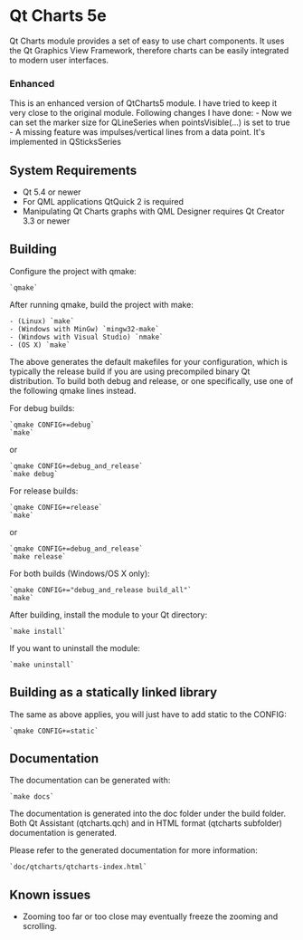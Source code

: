 Qt Charts 5e
============

Qt Charts module provides a set of easy to use chart components. It uses
the Qt Graphics View Framework, therefore charts can be easily integrated
to modern user interfaces.

### Enhanced
This is an enhanced version of QtCharts5 module. I have tried to keep it very close to
the original module. Following changes I have done:
	- Now we can set the marker size for QLineSeries when pointsVisible(...) is set to true
	- A missing feature was impulses/vertical lines from a data point. It's implemented in QSticksSeries

System Requirements
-------------------

- Qt 5.4 or newer
- For QML applications QtQuick 2 is required
- Manipulating Qt Charts graphs with QML Designer requires Qt Creator 3.3 or newer

Building
--------

Configure the project with qmake:

    `qmake`

After running qmake, build the project with make:

    - (Linux) `make`
    - (Windows with MinGw) `mingw32-make`
    - (Windows with Visual Studio) `nmake`
    - (OS X) `make`

The above generates the default makefiles for your configuration, which is typically
the release build if you are using precompiled binary Qt distribution. To build both
debug and release, or one specifically, use one of the following qmake lines instead.

For debug builds:

    `qmake CONFIG+=debug`
    `make`

  or

    `qmake CONFIG+=debug_and_release`
    `make debug`

For release builds:

    `qmake CONFIG+=release`
    `make`

  or

    `qmake CONFIG+=debug_and_release`
    `make release`

For both builds (Windows/OS X only):

    `qmake CONFIG+="debug_and_release build_all"`
    `make`

After building, install the module to your Qt directory:

    `make install`

If you want to uninstall the module:

    `make uninstall`

Building as a statically linked library
---------------------------------------

The same as above applies, you will just have to add static to the CONFIG:

    `qmake CONFIG+=static`

Documentation
-------------

The documentation can be generated with:

    `make docs`

The documentation is generated into the doc folder under the build folder.
Both Qt Assistant (qtcharts.qch) and in HTML format (qtcharts subfolder)
documentation is generated.

Please refer to the generated documentation for more information:

    `doc/qtcharts/qtcharts-index.html`

Known issues
------------

- Zooming too far or too close may eventually freeze the zooming and scrolling.
